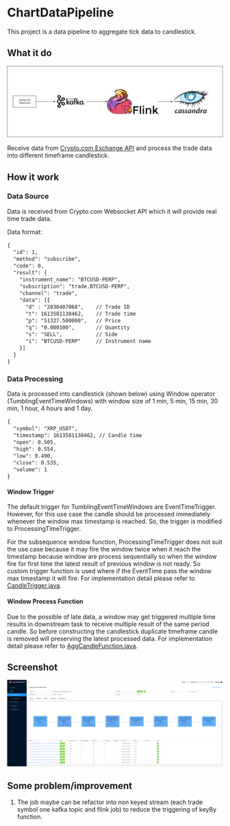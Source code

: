# ChartDataPipeline

This project is a data pipeline to aggregate tick data to candlestick.

## What it do

![](./pic/overall.png)

Receive data from [Crypto.com Exchange API](https://exchange-docs.crypto.com/exchange/v1/rest-ws/index.html#introduction) and process the trade data into different timeframe candlestick.

## How it work

### Data Source
Data is received from Crypto.com Websocket API which it will provide real time trade data.

Data format:
```
{
  "id": 1,
  "method": "subscribe",
  "code": 0,
  "result": {
    "instrument_name": "BTCUSD-PERP",
    "subscription": "trade.BTCUSD-PERP",
    "channel": "trade",
    "data": [{
      "d" : "2030407068",    // Trade ID
      "t": 1613581138462,    // Trade time
      "p": "51327.500000",   // Price
      "q": "0.000100",       // Quantity
      "s": "SELL",           // Side
      "i": "BTCUSD-PERP"     // Instrument name
    }]
  }
}
```

### Data Processing
Data is processed into candlestick (shown below) using Window operator (TumblingEventTimeWindows) with window size of 
1 min, 5 min, 15 min, 30 min, 1 hour, 4 hours and 1 day.

```
{
  "symbol": "XRP_USDT",
  "timestamp": 1613581138462, // Candle time
  "open": 0.505,
  "high": 0.554,
  "low": 0.490,
  "close": 0.535,
  "volume": 1
}
```

#### Window Trigger
The default trigger for TumblingEventTimeWindows are EventTimeTrigger. However, for this use case the candle should be 
processed immediately whenever the window max timestamp is reached. So, the trigger is modified to ProcessingTimeTrigger.

For the subsequence window function, ProcessingTimeTrigger does not suit the use case because it may fire the window twice
when it reach the timestamp because window are process sequentially so when the window fire for first time the latest result of 
previous window is not ready. So custom trigger function is used where if the EventTime pass the window max timestamp it 
will fire. For implementation detail please refer to [CandleTrigger.java](flink/flink-processing/src/main/java/marketdata/trigger/CandleTrigger.java).

#### Window Process Function
Due to the possible of late data, a window may get triggered multiple time results in downstream task to receive multiple 
result of the same period candle. So before constructing the candlestick duplicate timeframe candle is removed will preserving 
the latest processed data. For implementation detail please refer to [AggCandleFunction.java](flink/flink-processing/src/main/java/marketdata/function/AggCandleFunction.java).

## Screenshot
![](./pic/job_excution.png)

## Some problem/improvement
1. The job maybe can be refactor into non keyed stream (each trade symbol one kafka topic and flink job) to reduce the triggering of keyBy function.


[//]: # (## In Progress / Plan)

[//]: # ()
[//]: # ([//]: # &#40;1. Add documentation/screenshot about the flink jobs UI &#41;)
[//]: # (2. Using python script to get Crypto.com api daily batch job )

[//]: # (3. ML model for giving trade signal)

[//]: # (4. Test file for jobs )

[//]: # (5. Research more on the M1 trigger function )

[//]: # (6. Do Flink ML)


